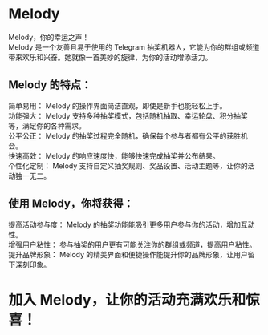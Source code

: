 # Melody
Melody，你的幸运之声！  
Melody 是一个友善且易于使用的 Telegram 抽奖机器人，它能为你的群组或频道带来欢乐和兴奋。她就像一首美妙的旋律，为你的活动增添活力。  

## Melody 的特点：
简单易用： Melody 的操作界面简洁直观，即使是新手也能轻松上手。  
功能强大： Melody 支持多种抽奖模式，包括随机抽取、幸运轮盘、积分抽奖等，满足你的各种需求。  
公平公正： Melody 的抽奖过程完全随机，确保每个参与者都有公平的获胜机会。  
快速高效： Melody 的响应速度快，能够快速完成抽奖并公布结果。  
个性化定制： Melody 支持自定义抽奖规则、奖品设置、活动主题等，让你的活动独一无二。  

## 使用 Melody，你将获得：
提高活动参与度： Melody 的抽奖功能能吸引更多用户参与你的活动，增加互动性。  
增强用户粘性： 参与抽奖的用户更有可能关注你的群组或频道，提高用户粘性。  
提升品牌形象： Melody 的精美界面和便捷操作能提升你的品牌形象，让用户留下深刻印象。  

# 加入 Melody，让你的活动充满欢乐和惊喜！
